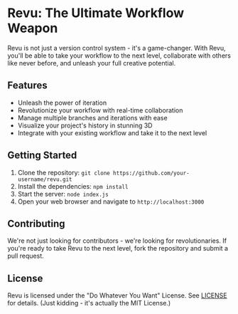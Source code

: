 # Revu: The Ultimate Workflow Weapon

Revu is not just a version control system - it's a game-changer. With Revu, you'll be able to take your workflow to the next level, collaborate with others like never before, and unleash your full creative potential.

## Features

* Unleash the power of iteration
* Revolutionize your workflow with real-time collaboration
* Manage multiple branches and iterations with ease
* Visualize your project's history in stunning 3D
* Integrate with your existing workflow and take it to the next level

## Getting Started

1. Clone the repository: `git clone https://github.com/your-username/revu.git`
2. Install the dependencies: `npm install`
3. Start the server: `node index.js`
4. Open your web browser and navigate to `http://localhost:3000`

## Contributing

We're not just looking for contributors - we're looking for revolutionaries. If you're ready to take Revu to the next level, fork the repository and submit a pull request.

## License

Revu is licensed under the "Do Whatever You Want" License. See [LICENSE](LICENSE) for details. (Just kidding - it's actually the MIT License.)
